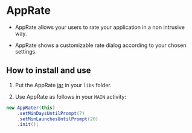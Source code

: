 AppRate
=======

* AppRate allows your users to rate your application in a non intrusive way.

* AppRate shows a customizable rate dialog according to your chosen settings.

How to install and use
----------------------

1. Put the AppRate [jar] in your `libs` folder.

[jar]: https://github.com/TimotheeJeannin/AppRate/downloads

2. Use AppRate as follows in your `MAIN` activity: 
```java
new AppRater(this)
    .setMinDaysUntilPrompt(7)
    .setMinLaunchesUntilPrompt(20)
    .init();
```